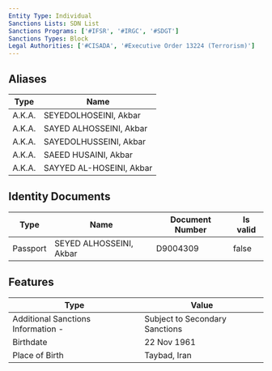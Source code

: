 ```yaml
---
Entity Type: Individual
Sanctions Lists: SDN List
Sanctions Programs: ['#IFSR', '#IRGC', '#SDGT']
Sanctions Types: Block
Legal Authorities: ['#CISADA', '#Executive Order 13224 (Terrorism)']
---
```


## Aliases
| Type  | Name      | 
|-------|-----------|
| A.K.A. | SEYEDOLHOSEINI, Akbar |
| A.K.A. | SAYED ALHOSSEINI, Akbar |
| A.K.A. | SAYEDOLHUSSEINI, Akbar |
| A.K.A. | SAEED HUSAINI, Akbar |
| A.K.A. | SAYYED AL-HOSEINI, Akbar |

## Identity Documents
| Type  | Name      | Document Number | Is valid |
|-------|-----------|-----------------|----------|
| Passport | SEYED ALHOSSEINI, Akbar | D9004309 | false |

## Features
| Type  | Value      |
|-------|------------|
| Additional Sanctions Information - | Subject to Secondary Sanctions |
| Birthdate | 22 Nov 1961 |
| Place of Birth | Taybad, Iran |
